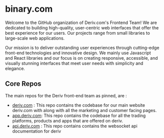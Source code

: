 # binary.com

Welcome to the GitHub organization of Deriv.com's Frontend Team! We are dedicated to building high-quality, user-centric web interfaces that offer the best experience for our users. Our projects range from small libraries to large-scale web applications.

Our mission is to deliver outstanding user experiences through cutting-edge front-end technologies and innovative design. We mainly use Javascript and React libraries and our focus is on creating responsive, accessible, and visually stunning interfaces that meet user needs with simplicity and elegance.

## Core Repos
The main repos for the Deriv front-end team as pinned, are :
- [deriv.com](https://github.com/binary-com/deriv-com) : This repo contains the codebase for our main website deriv.com with along with all the marketing and customer facing pages.
- [app.deriv.com](https://github.com/binary-com/deriv-app): This repo contains the codebase for all the trading platforms, products and apps that are offered on deriv.
- [api.deriv.com](https://github.com/binary-com/deriv-api) :  This repo contains contains the websocket api documentation for deriv
